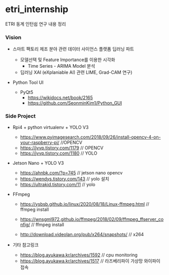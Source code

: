 # etri_internship
ETRI 동계 인턴쉽 연구 내용 정리

### Vision
- 스마트 팩토리 제조 분야 관련 데이터 사이언스 플랫폼 딥러닝 파트
  - 모델선택 및 Feature Importance를 이용한 시각화
    - Time Series - ARIMA Model 분석
  - 딥러닝 XAI (eXplaniable AI) 관련 LIME, Grad-CAM 연구)

- Python Tool UI
  - PyQt5
    - https://wikidocs.net/book/2165
    - https://github.com/SeonminKim1/Python_GUI

### Side Project

- Rpi4 + python virtualenv + YOLO V3
  - https://www.pyimagesearch.com/2018/09/26/install-opencv-4-on-your-raspberry-pi/ //OPENCV
  - https://jvvp.tistory.com/1179 // OPENCV
  - https://jvvp.tistory.com/1180 // YOLO
  
- Jetson Nano + YOLO V3
  - https://ahnbk.com/?p=745 // jetson nano opencv
  - https://wendys.tistory.com/143 // yolo 설치
  - https://ultrakid.tistory.com/11 // yolo

- FFmpeg
  - https://ysbsb.github.io/linux/2020/08/18/Linux-ffmpeg.html // ffmpeg install
  - https://wnsgml972.github.io/ffmpeg/2018/02/09/ffmpeg_ffserver_config/ // ffmpeg install
   
  - http://download.videolan.org/pub/x264/snapshots/ // x264 

- 기타 참고링크
  - https://blog.ayukawa.kr/archives/1592 // cpu monitoring
  - https://blog.ayukawa.kr/archives/1517 // 라즈베리파이 가상망 와이파이 접속
